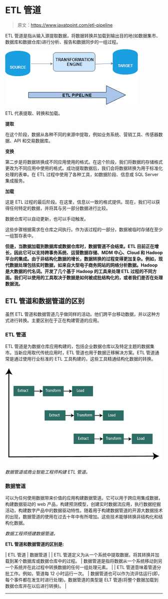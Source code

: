 # ETL 管道

> 原文：<https://www.javatpoint.com/etl-pipeline>

ETL 管道是指从输入源提取数据，将数据转换并加载到输出目的地(如数据集市、数据库和数据仓库)进行分析、报告和数据同步的一组过程。

![ETL Pipeline](img/cfc1ba4f9dced5dd547ce71328b92c8a.png)

ETL 代表提取、转换和加载。

**提取**

在这个阶段，数据从各种不同的来源中提取，例如业务系统、营销工具、传感器数据、API 和交易数据库。

**变换**

第二步是将数据转换成不同应用使用的格式。在这个阶段，我们将数据的存储格式更改为不同应用中使用的格式。成功提取数据后，我们会将数据转换为用于标准化处理的表单。在 ETL 过程中使用了各种工具，如数据阶段、信息或 SQL Server 集成服务。

**加载**

这是 ETL 过程的最后阶段。在这里，信息以一致的格式提供。现在，我们可以获得任何特定的数据，并将其与另一部分数据进行比较。

数据仓库可以自动更新，也可以手动触发。

这些步骤根据需求在仓库之间执行。作为该过程的一部分，数据被临时存储在至少一组暂存表中。

**但是，当数据加载到数据库或数据仓库时，数据管道不会结束。ETL 目前正在增长，因此它可以支持跨事务系统、运营数据存储、MDM 中心、Cloud 和 Hadoop 平台的集成。由于非结构化数据的增长，数据转换的过程变得更加复杂。例如，现代数据处理包括实时数据，如来自大型电子商务网站的网络分析数据。Hadoop 是大数据的代名词。开发了几个基于 Hadoop 的工具来处理 ETL 过程的不同方面。我们可以使用的工具取决于数据是如何被成批结构化的，或者我们是否在处理数据流。**

## ETL 管道和数据管道的区别

虽然 ETL 管道和数据管道几乎做同样的活动。他们跨平台移动数据，并以这种方式进行转换。主要区别在于正在构建管道的应用。

### ETL 管道

ETL 管道是为数据仓库应用构建的，包括企业数据仓库以及特定主题的数据集市。当新应用取代传统应用时，ETL 管道也用于数据迁移解决方案。ETL 管道通常是通过使用行业标准的 ETL 工具构建的，这些工具精通结构化数据的转换。

![ETL Pipeline](img/ad0796865c65f69b25212f4e701f899b.png)

*数据管道或商业智能工程师构建 ETL 管道。*

### 数据管道

可以为任何使用数据带来价值的应用构建数据管道。它可以用于跨应用集成数据，构建数据驱动的 web 产品，构建预测模型，创建实时数据流应用，执行数据挖掘活动，构建数字产品中的数据驱动特性。随着用于构建数据管道的开源大数据技术的出现，数据管道的使用在过去十年中有所增加。这些技术能够转换非结构化和结构化数据。

*数据工程师搭建数据管道。*

**ETL 管道和数据管道的区别是:**

| ETL 管道 | 数据管道 |
| ETL 管道定义为从一个系统中提取数据，将其转换并加载到某个数据库或数据仓库中的过程。 | 数据管道是指将数据从一个系统移动到另一个系统并在此过程中转换数据的任何一组处理元素。 |
| ETL 管道意味着管道分批工作。例如，管道每 12 小时运行一次。 | 数据管道也可以作为流评估运行(即，每个事件都在发生时进行处理)。数据管道的类型是 ELT 管道(将整个数据加载到数据仓库并在以后进行转换)。 |

* * *